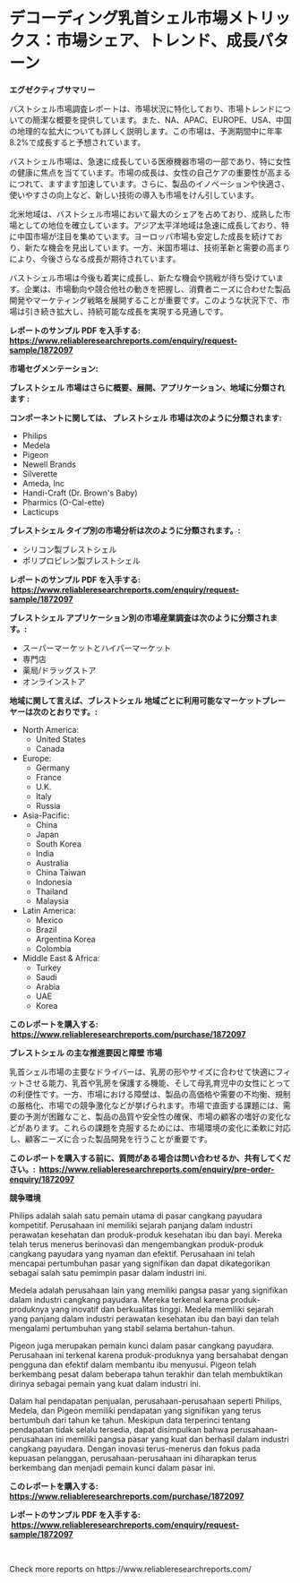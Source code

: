 <p><h1>デコーディング乳首シェル市場メトリックス：市場シェア、トレンド、成長パターン</h1></p><p><strong>エグゼクティブサマリー</strong></p>
<p><p>バストシェル市場調査レポートは、市場状況に特化しており、市場トレンドについての簡潔な概要を提供しています。また、NA、APAC、EUROPE、USA、中国の地理的な拡大についても詳しく説明します。この市場は、予測期間中に年率8.2%で成長すると予想されています。</p><p>バストシェル市場は、急速に成長している医療機器市場の一部であり、特に女性の健康に焦点を当てています。市場の成長は、女性の自己ケアの重要性が高まるにつれて、ますます加速しています。さらに、製品のイノベーションや快適さ、使いやすさの向上など、新しい技術の導入も市場をけん引しています。</p><p>北米地域は、バストシェル市場において最大のシェアを占めており、成熟した市場としての地位を確立しています。アジア太平洋地域は急速に成長しており、特に中国市場が注目を集めています。ヨーロッパ市場も安定した成長を続けており、新たな機会を見出しています。一方、米国市場は、技術革新と需要の高まりにより、今後さらなる成長が期待されています。</p><p>バストシェル市場は今後も着実に成長し、新たな機会や挑戦が待ち受けています。企業は、市場動向や競合他社の動きを把握し、消費者ニーズに合わせた製品開発やマーケティング戦略を展開することが重要です。このような状況下で、市場は引き続き拡大し、持続可能な成長を実現する見通しです。</p></p>
<p><strong>レポートのサンプル PDF を入手する: <a href="https://www.reliableresearchreports.com/enquiry/request-sample/1872097">https://www.reliableresearchreports.com/enquiry/request-sample/1872097</a></strong></p>
<p><strong>市場セグメンテーション:</strong></p>
<p><strong> ブレストシェル 市場はさらに概要、展開、アプリケーション、地域に分類されます :</strong></p>
<p><strong>コンポーネントに関しては、 ブレストシェル 市場は次のように分類されます: &nbsp;</strong></p>
<p><ul><li>Philips</li><li>Medela</li><li>Pigeon</li><li>Newell Brands</li><li>Silverette</li><li>Ameda, Inc</li><li>Handi-Craft (Dr. Brown's Baby)</li><li>Pharmics (O-Cal-ette)</li><li>Lacticups</li></ul></p>
<p><strong> ブレストシェル タイプ別の市場分析は次のように分類されます。:</strong></p>
<p><ul><li>シリコン製ブレストシェル</li><li>ポリプロピレン製ブレストシェル</li></ul></p>
<p><strong>レポートのサンプル PDF を入手する: &nbsp;<a href="https://www.reliableresearchreports.com/enquiry/request-sample/1872097">https://www.reliableresearchreports.com/enquiry/request-sample/1872097</a></strong></p>
<p><strong> ブレストシェル アプリケーション別の市場産業調査は次のように分類されます。:</strong></p>
<p><ul><li>スーパーマーケットとハイパーマーケット</li><li>専門店</li><li>薬局/ドラッグストア</li><li>オンラインストア</li></ul></p>
<p><strong>地域に関して言えば、ブレストシェル 地域ごとに利用可能なマーケットプレーヤーは次のとおりです。:</strong></p>
<p><ul>
    <li>
        North America:
        <ul>
            <li>United States</li>
            <li>Canada</li>
        </ul>
    </li>
    <li>
        Europe:
        <ul>
            <li>Germany</li>
            <li>France</li>
            <li>U.K.</li>
            <li>Italy</li>
            <li>Russia</li>
        </ul>
    </li>
    <li>
        Asia-Pacific:
        <ul>
            <li>China</li>
            <li>Japan</li>
            <li>South Korea</li>
            <li>India</li>
            <li>Australia</li>
            <li>China Taiwan</li>
            <li>Indonesia</li>
            <li>Thailand</li>
            <li>Malaysia</li>
        </ul>
    </li>
    <li>
        Latin America:
        <ul>
            <li>Mexico</li>
            <li>Brazil</li>
            <li>Argentina Korea</li>
            <li>Colombia</li>
        </ul>
    </li>
    <li>
        Middle East & Africa:
        <ul>
            <li>Turkey</li>
            <li>Saudi</li>
            <li>Arabia</li>
            <li>UAE</li>
            <li>Korea</li>
        </ul>
    </li>
    </ul></p>
<p><strong>このレポートを購入する: &nbsp;<a href="https://www.reliableresearchreports.com/purchase/1872097">https://www.reliableresearchreports.com/purchase/1872097</a></strong></p>
<p><strong>ブレストシェル の主な推進要因と障壁 市場</strong></p>
<p><p>乳首シェル市場の主要なドライバーは、乳房の形やサイズに合わせて快適にフィットさせる能力、乳首や乳房を保護する機能、そして母乳育児中の女性にとっての利便性です。一方、市場における障壁は、製品の高価格や需要の不均衡、規制の厳格化、市場での競争激化などが挙げられます。市場で直面する課題には、需要の予測が困難なこと、製品の品質や安全性の確保、市場の顧客の嗜好の変化などがあります。これらの課題を克服するためには、市場環境の変化に柔軟に対応し、顧客ニーズに合った製品開発を行うことが重要です。</p></p>
<p><strong>このレポートを購入する前に、質問がある場合は問い合わせるか、共有してください。:&nbsp; <a href="https://www.reliableresearchreports.com/enquiry/pre-order-enquiry/1872097">https://www.reliableresearchreports.com/enquiry/pre-order-enquiry/1872097</a></strong></p>
<p><strong>競争環境</strong></p>
<p><p>Philips adalah salah satu pemain utama di pasar cangkang payudara kompetitif. Perusahaan ini memiliki sejarah panjang dalam industri perawatan kesehatan dan produk-produk kesehatan ibu dan bayi. Mereka telah terus menerus berinovasi dan mengembangkan produk-produk cangkang payudara yang nyaman dan efektif. Perusahaan ini telah mencapai pertumbuhan pasar yang signifikan dan dapat dikategorikan sebagai salah satu pemimpin pasar dalam industri ini.</p><p>Medela adalah perusahaan lain yang memiliki pangsa pasar yang signifikan dalam industri cangkang payudara. Mereka terkenal karena produk-produknya yang inovatif dan berkualitas tinggi. Medela memiliki sejarah yang panjang dalam industri perawatan kesehatan ibu dan bayi dan telah mengalami pertumbuhan yang stabil selama bertahun-tahun.</p><p>Pigeon juga merupakan pemain kunci dalam pasar cangkang payudara. Perusahaan ini terkenal karena produk-produknya yang bersahabat dengan pengguna dan efektif dalam membantu ibu menyusui. Pigeon telah berkembang pesat dalam beberapa tahun terakhir dan telah membuktikan dirinya sebagai pemain yang kuat dalam industri ini.</p><p>Dalam hal pendapatan penjualan, perusahaan-perusahaan seperti Philips, Medela, dan Pigeon memiliki pendapatan yang signifikan yang terus bertumbuh dari tahun ke tahun. Meskipun data terperinci tentang pendapatan tidak selalu tersedia, dapat disimpulkan bahwa perusahaan-perusahaan ini memiliki pangsa pasar yang kuat dan berhasil dalam industri cangkang payudara. Dengan inovasi terus-menerus dan fokus pada kepuasan pelanggan, perusahaan-perusahaan ini diharapkan terus berkembang dan menjadi pemain kunci dalam pasar ini.</p></p>
<p><strong>このレポートを購入する: &nbsp; <a href="https://www.reliableresearchreports.com/purchase/1872097">https://www.reliableresearchreports.com/purchase/1872097</a></strong></p>
<p><strong>レポートのサンプル PDF を入手する: &nbsp;<a href="https://www.reliableresearchreports.com/enquiry/request-sample/1872097">https://www.reliableresearchreports.com/enquiry/request-sample/1872097</a></strong><strong></strong></p>
<p>&nbsp;</p>
<p>Check more reports on https://www.reliableresearchreports.com/</p>